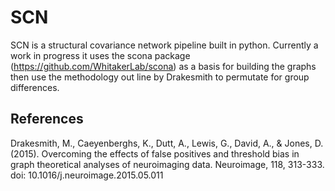 # SCN

SCN is a structural covariance network pipeline built in python. Currently a work in progress it uses the scona package (https://github.com/WhitakerLab/scona) as a basis for building the graphs then use the methodology out line by Drakesmith to permutate for group differences. 


## References

Drakesmith, M., Caeyenberghs, K., Dutt, A., Lewis, G., David, A., & Jones, D. (2015). Overcoming the effects of false positives and threshold bias in graph theoretical analyses of neuroimaging data. Neuroimage, 118, 313-333. doi: 10.1016/j.neuroimage.2015.05.011
